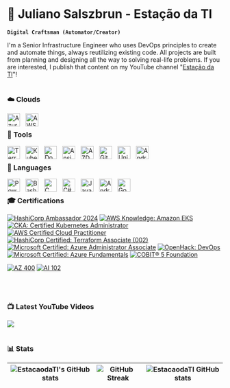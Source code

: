 # 🚂 Juliano Salszbrun - Estação da TI

**`Digital Craftsman (Automator/Creator)`**

I'm a Senior Infrastructure Engineer who uses DevOps principles to create and automate things, always reutilizing existing code. All projects are built from planning and designing all the way to solving real-life problems.
If you are interested, I publish that content on my YouTube channel "[Estação da TI][youtube]"!

#

### ☁️ Clouds 

<img align="left" alt="Azure" width="30px" style="padding-right:10px;" src="https://cdn.jsdelivr.net/gh/devicons/devicon@latest/icons/azure/azure-original.svg" />
<img align="left" alt="AWS" width="30px" style="padding-right:10px;" src="https://cdn.jsdelivr.net/gh/devicons/devicon@latest/icons/amazonwebservices/amazonwebservices-original-wordmark.svg" />

</br>

### 🧰 Tools 

<img align="left" alt="Terraform" width="30px" style="padding-right:10px;" src="https://cdn.jsdelivr.net/gh/devicons/devicon@latest/icons/terraform/terraform-original.svg"/>
<img align="left" alt="Kubernetes" width="30px" style="padding-right:10px;" src="https://cdn.jsdelivr.net/gh/devicons/devicon@latest/icons/kubernetes/kubernetes-original.svg" />
<img align="left" alt="Docker" width="30px" style="padding-right:10px;" src="https://cdn.jsdelivr.net/gh/devicons/devicon@latest/icons/docker/docker-original.svg" />
<img align="left" alt="Ansible" width="30px" style="padding-right:10px;" src="https://cdn.jsdelivr.net/gh/devicons/devicon@latest/icons/ansible/ansible-original-wordmark.svg" />
<img align="left" alt="AZDevOps" width="30px" style="padding-right:10px;" src="https://cdn.jsdelivr.net/gh/devicons/devicon@latest/icons/azuredevops/azuredevops-original.svg" />
<img align="left" alt="GitHubActions" width="30px" style="padding-right:10px;" src="https://cdn.jsdelivr.net/gh/devicons/devicon@latest/icons/githubactions/githubactions-plain.svg" />
<img align="left" alt="Unity" width="30px" style="padding-right:10px;" src="https://cdn.jsdelivr.net/gh/devicons/devicon@latest/icons/unity/unity-plain-wordmark.svg" />
<img align="left" alt="AndroidStudio" width="30px" style="padding-right:10px;" src="https://cdn.jsdelivr.net/gh/devicons/devicon@latest/icons/androidstudio/androidstudio-original.svg" />

</br>

### 📜 Languages 

<img align="left" alt="Powershell" width="30px" style="padding-right:10px;" src="https://cdn.jsdelivr.net/gh/devicons/devicon@latest/icons/powershell/powershell-plain.svg" />
<img align="left" alt="Bash" width="30px" style="padding-right:10px;" src="https://cdn.jsdelivr.net/gh/devicons/devicon@latest/icons/bash/bash-original.svg" />
<img align="left" alt="C" width="30px" style="padding-right:10px;" src="https://cdn.jsdelivr.net/gh/devicons/devicon@latest/icons/c/c-line.svg" />
<img align="left" alt="C#" width="30px" style="padding-right:10px;" src="https://cdn.jsdelivr.net/gh/devicons/devicon@latest/icons/csharp/csharp-line.svg" />
<img align="left" alt="Java" width="30px" style="padding-right:10px;" src="https://cdn.jsdelivr.net/gh/devicons/devicon@latest/icons/java/java-original.svg" />
<img align="left" alt="Android" width="30px" style="padding-right:10px;" src="https://cdn.jsdelivr.net/gh/devicons/devicon@latest/icons/android/android-original.svg" />
<img align="left" alt="Go" width="30px" style="padding-right:10px;" src="https://cdn.jsdelivr.net/gh/devicons/devicon@latest/icons/go/go-original.svg" />

</br>

### 🎓 Certifications

<!--START_SECTION:badges-->
[![HashiCorp Ambassador 2024](https://images.credly.com/size/110x110/images/8fd13e7e-531d-4c17-87fc-8a93fa1eebdf/image.png)](http://www.credly.com/badges/f1701bc1-1d0b-4584-92e2-32359429c62d "HashiCorp Ambassador 2024")
[![AWS Knowledge: Amazon EKS](https://images.credly.com/size/110x110/images/9bcbde6d-1754-4617-9337-124f7b10a6c2/image.png)](http://www.credly.com/badges/81232f1a-da18-4ff1-be9c-9dbaddbe1fc8 "AWS Knowledge: Amazon EKS")
[![CKA: Certified Kubernetes Administrator](https://images.credly.com/size/110x110/images/8b8ed108-e77d-4396-ac59-2504583b9d54/cka_from_cncfsite__281_29.png)](http://www.credly.com/badges/ffa10f6f-0653-488d-b31a-f74399aa677c "CKA: Certified Kubernetes Administrator")
[![AWS Certified Cloud Practitioner](https://images.credly.com/size/110x110/images/00634f82-b07f-4bbd-a6bb-53de397fc3a6/image.png)](http://www.credly.com/badges/282bd9ef-b410-473b-ab35-91cdcc00fea3 "AWS Certified Cloud Practitioner")
[![HashiCorp Certified: Terraform Associate (002)](https://images.credly.com/size/110x110/images/99289602-861e-4929-8277-773e63a2fa6f/image.png)](http://www.credly.com/badges/3af8227d-09ab-4b32-bfef-d753fd2c93ff "HashiCorp Certified: Terraform Associate (002)")
[![Microsoft Certified: Azure Administrator Associate](https://images.credly.com/size/110x110/images/336eebfc-0ac3-4553-9a67-b402f491f185/azure-administrator-associate-600x600.png)](http://www.credly.com/badges/a69fb981-a6dd-439d-93c6-5ddaeb863111 "Microsoft Certified: Azure Administrator Associate")
[![OpenHack: DevOps](https://images.credly.com/size/110x110/images/0384f554-6401-42d2-b494-02a6d2fd3013/DevOps.png)](http://www.credly.com/badges/5f717949-8f37-4c26-8238-3290bb1718f5 "OpenHack: DevOps")
[![Microsoft Certified: Azure Fundamentals](https://images.credly.com/size/110x110/images/be8fcaeb-c769-4858-b567-ffaaa73ce8cf/image.png)](http://www.credly.com/badges/0a089b91-cfd8-4f01-bf0f-b47239e87025 "Microsoft Certified: Azure Fundamentals")
[![COBIT® 5 Foundation](https://images.credly.com/size/110x110/images/9e1bf845-1d7e-488b-abc9-3268b03cbff8/COBIT_5_-_Foundation_600px.png)](http://www.credly.com/badges/4c2d57fb-2d51-4b37-b39b-1e5d37086747 "COBIT® 5 Foundation")
<!--END_SECTION:badges-->

[![AZ 400](https://images.credly.com/size/100x100/images/c3ab66f8-5d59-4afa-a6c2-0ba30a1989ca/CERT-Expert-DevOps-Engineer-600x600.png)](https://learn.microsoft.com/en-us/users/julianosalszbrun/credentials/certification/devops-engineer?tab=credentials-tab "AZ 400")
[![AI 102](https://images.credly.com/size/110x110/images/61f56aa4-16fd-403c-90bc-1d90dba1fa99/image.png)](http://www.credly.com/badges/4c2d57fb-2d51-4b37-b39b-1e5d37086747 "AI 102")



</br>

#

### 📺 Latest YouTube Videos

<!-- BEGIN YOUTUBE-CARDS -->

<!-- END YOUTUBE-CARDS -->

[<img src="https://custom-icon-badges.demolab.com/badge/-Subscribe-red?style=for-the-badge&logo=video&logoColor=white"/>](https://www.youtube.com/@estacaodati)

#

### 📊 Stats
| ![EstacaodaTI's GitHub stats](https://github-readme-stats.vercel.app/api?username=estacaodati&show_icons=true&theme=dark&hide_border=true) |   ![GitHub Streak](https://streak-stats.demolab.com?user=estacaodati&theme=dark&border_radius=4.5&hide_border=true) | ![EstacaodaTI GitHub stats](https://github-readme-stats.vercel.app/api/top-langs/?username=estacaodati&layout=compact&theme=dark&hide_border=true) |
| ------------- | ------------- | ------------- |

[website]: https://www.estacaodati.com.br
[youtube]: https://www.youtube.com/@estacaodati